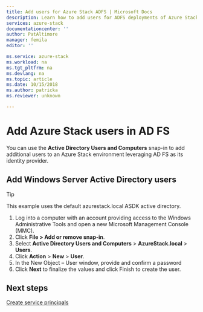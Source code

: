 ```yaml
---
title: Add users for Azure Stack ADFS | Microsoft Docs
description: Learn how to add users for ADFS deployments of Azure Stack
services: azure-stack
documentationcenter: ''
author: PatAltimore
manager: femila
editor: ''

ms.service: azure-stack
ms.workload: na
ms.tgt_pltfrm: na
ms.devlang: na
ms.topic: article
ms.date: 10/15/2018
ms.author: patricka
ms.reviewer: unknown

---
```

# Add Azure Stack users in AD FS
You can use the **Active Directory Users and Computers** snap-in to add additional users to an Azure Stack environment leveraging AD FS as its identity provider.

## Add Windows Server Active Directory users
> [!TIP]
> This example uses the default azurestack.local ASDK active directory. 

1.	Log into a computer with an account providing access to the Windows Administrative Tools and open a new Microsoft Management Console (MMC).
2.	Click **File > Add or remove snap-in**.
3.	Select **Active Directory Users and Computers** > **AzureStack.local** > **Users**.
4.	Click **Action** > **New** > **User**.
5.	In the New Object – User window, provide and confirm a password
6.	Click **Next** to finalize the values and click Finish to create the user.


## Next steps
[Create service principals](azure-stack-create-service-principals.md)